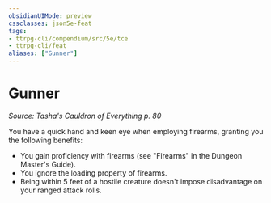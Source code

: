 ```yaml
---
obsidianUIMode: preview
cssclasses: json5e-feat
tags:
- ttrpg-cli/compendium/src/5e/tce
- ttrpg-cli/feat
aliases: ["Gunner"]
---
```

# Gunner
*Source: Tasha's Cauldron of Everything p. 80*  

You have a quick hand and keen eye when employing firearms, granting you the following benefits:

- You gain proficiency with firearms (see "<span title="Dungeon Master's Guide">Firearms</span>" in the Dungeon Master's Guide).  
- You ignore the loading property of firearms.  
- Being within 5 feet of a hostile creature doesn't impose disadvantage on your ranged attack rolls.